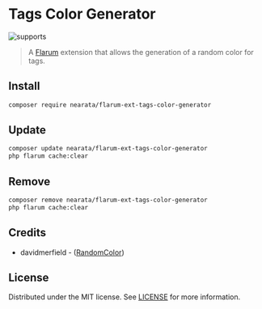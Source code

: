 # Tags Color Generator

![supports](https://flarum-badge-api.davwheat.dev/v1/compat-latest/nearata/flarum-ext-tags-color-generator)

> A [Flarum](http://flarum.org) extension that allows the generation of a random color for tags.

## Install

```sh
composer require nearata/flarum-ext-tags-color-generator
```

## Update

```sh
composer update nearata/flarum-ext-tags-color-generator
php flarum cache:clear
```

## Remove

```sh
composer remove nearata/flarum-ext-tags-color-generator
php flarum cache:clear
```

## Credits

- davidmerfield - ([RandomColor](https://github.com/davidmerfield/randomColor))

## License

Distributed under the MIT license. See [LICENSE](LICENSE) for more information.
